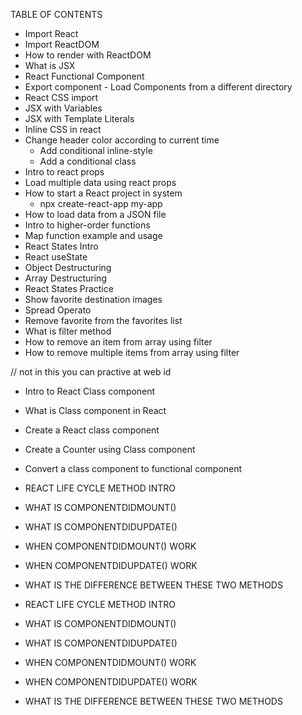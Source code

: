 TABLE OF CONTENTS

- Import React
- Import ReactDOM
- How to render with ReactDOM
- What is JSX
- React Functional Component
- Export component - Load Components from a different directory 
- React CSS import
- JSX with Variables
- JSX with Template Literals
- Inline CSS in react
- Change header color according to current time
  - Add conditional inline-style
  - Add a conditional class
- Intro to react props
- Load multiple data using react props
- How to start a React project in system
  - npx create-react-app my-app
-  How to load data from a JSON file
  - Intro to higher-order functions
  - Map function example and usage
- React States Intro
 - React useState
 - Object Destructuring
 - Array Destructuring
- React States Practice
 - Show favorite destination images
 - Spread Operato
- Remove favorite from the favorites list
- What is filter method
- How to remove an item from array using filter
- How to remove multiple items from array using filter


// not in this you can practive at web id

- Intro to React Class component
- What is Class component in React
- Create a React class component
- Create a Counter using Class component
- Convert a class component to functional component

- REACT LIFE CYCLE METHOD INTRO
- WHAT IS COMPONENTDIDMOUNT()
- WHAT IS COMPONENTDIDUPDATE()
- WHEN COMPONENTDIDMOUNT() WORK
- WHEN COMPONENTDIDUPDATE() WORK
- WHAT IS THE DIFFERENCE BETWEEN THESE TWO METHODS


- REACT LIFE CYCLE METHOD INTRO
- WHAT IS COMPONENTDIDMOUNT()
- WHAT IS COMPONENTDIDUPDATE()
- WHEN COMPONENTDIDMOUNT() WORK
- WHEN COMPONENTDIDUPDATE() WORK
- WHAT IS THE DIFFERENCE BETWEEN THESE TWO METHODS